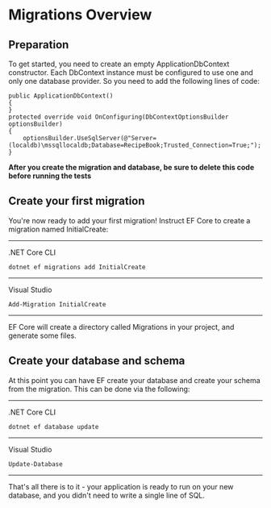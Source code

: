 # Migrations Overview

## Preparation

To get started, you need to create an empty ApplicationDbContext constructor. Each DbContext instance must be configured to use one and only one database provider. So you need to add the following lines of code:

```
public ApplicationDbContext()
{
}
protected override void OnConfiguring(DbContextOptionsBuilder optionsBuilder)
{
    optionsBuilder.UseSqlServer(@"Server=(localdb)\mssqllocaldb;Database=RecipeBook;Trusted_Connection=True;");
}
```

**After you create the migration and database, be sure to delete this code before running the tests**

## Create your first migration

You're now ready to add your first migration! Instruct EF Core to create a migration named InitialCreate:

---

.NET Core CLI
```
dotnet ef migrations add InitialCreate
```

---

Visual Studio
```
Add-Migration InitialCreate
```

---

EF Core will create a directory called Migrations in your project, and generate some files.

## Create your database and schema

At this point you can have EF create your database and create your schema from the migration. This can be done via the following:

---

.NET Core CLI
```
dotnet ef database update
```

---

Visual Studio
```
Update-Database
```

---

That's all there is to it - your application is ready to run on your new database, and you didn't need to write a single line of SQL.
